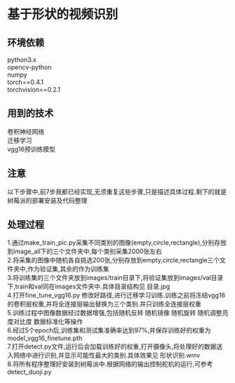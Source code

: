 # 基于形状的视频识别

## 环境依赖
python3.x  
opencv-python  
numpy  
torch==0.4.1  
torchvision==0.2.1  

## 用到的技术
卷积神经网络  
迁移学习  
vgg16预训练模型  

## 注意
以下步骤中,前7步我都已经实现,无须重复这些步骤,只是描述具体过程.剩下的就是树莓派的部署安装及代码整理

## 处理过程
1.通过make_train_pic.py采集不同类别的图像(empty,circle,rectangle),分别存放到image_all下的三个文件夹中,每个类别采集2000张左右  
2.将采集的图像中随机各自挑选200张,分别存放到empty,circle,rectangle三个文件夹中,作为验证集,其余的作为训练集  
3.将训练集的三个文件夹放到images/train目录下,将验证集放到images/val目录下,train和val同在images文件夹中.具体目录结构见 目录.jpg  
4.打开fine_tune_vgg16.py 修改好路径,进行迁移学习训练.训练之前将冻结vgg16的卷积层权重,并将全连接层输出替换为三个类别.并只训练全连接层权重  
5.训练过程中图像数据经过数据增强,包括随机反转 随机镜像 随机旋转 随机调整亮度对比度 数据标准化等操作  
6.经过5个epoch后,训练集和测试集准确率达到97%,并保存训练好的权重为model_vgg16_finetune.pth  
7.打开detect.py文件,运行后会加载训练好的权重,打开摄像头,将处理好的数据送入网络中进行识别,并显示可能性最大的类别.具体效果见 形状识别.wmv  
8.将所有程序整理好安装到树莓派中.根据网络的输出控制舵机的运行,可参考detect_duoji.py


